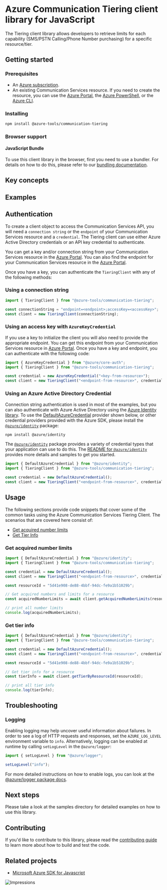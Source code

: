 # Azure Communication Tiering client library for JavaScript

The Tiering client library allows developers to retrieve limits for each capability (SMS/PSTN Calling/Phone Number purchasing) for a specific resource/tier.

## Getting started

### Prerequisites

- An [Azure subscription][azure_sub].
- An existing Communication Services resource. If you need to create the resource, you can use the [Azure Portal][azure_portal], the [Azure PowerShell][azure_powershell], or the [Azure CLI][azure_cli].

### Installing

```bash
npm install @azure-tools/communication-tiering
```

### Browser support

#### JavaScript Bundle

To use this client library in the browser, first you need to use a bundler. For details on how to do this, please refer to our [bundling documentation](https://aka.ms/AzureSDKBundling).

## Key concepts

## Examples

## Authentication

To create a client object to access the Communication Services API, you will need a `connection string` or the `endpoint` of your Communication Services resource and a `credential`. The Tiering client can use either Azure Active Directory credentials or an API key credential to authenticate.

You can get a key and/or connection string from your Communication Services resource in the [Azure Portal][azure_portal]. You can also find the endpoint for your Communication Services resource in the [Azure Portal][azure_portal].

Once you have a key, you can authenticate the `TieringClient` with any of the following methods:

### Using a connection string

```ts snippet:ReadmeSampleCreateClient_ConnectionString
import { TieringClient } from "@azure-tools/communication-tiering";

const connectionString = "endpoint=<endpoint>;accessKey=<accessKey>";
const client = new TieringClient(connectionString);
```

### Using an access key with `AzureKeyCredential`

If you use a key to initialize the client you will also need to provide the appropriate endpoint. You can get this endpoint from your Communication Services resource in [Azure Portal][azure_portal]. Once you have a key and endpoint, you can authenticate with the following code:

```ts snippet:ReadmeSampleCreateClient_KeyCredential
import { AzureKeyCredential } from "@azure/core-auth";
import { TieringClient } from "@azure-tools/communication-tiering";

const credential = new AzureKeyCredential("<key-from-resource>");
const client = new TieringClient("<endpoint-from-resource>", credential);
```

### Using an Azure Active Directory Credential

Connection string authentication is used in most of the examples, but you can also authenticate with Azure Active Directory using the [Azure Identity library][azure_identity]. To use the [DefaultAzureCredential][defaultazurecredential] provider shown below, or other credential providers provided with the Azure SDK, please install the [`@azure/identity`][azure_identity] package:

```bash
npm install @azure/identity
```

The [`@azure/identity`][azure_identity] package provides a variety of credential types that your application can use to do this. The [README for `@azure/identity`][azure_identity_readme] provides more details and samples to get you started.

```ts snippet:ReadmeSampleCreateClient_TokenCredential
import { DefaultAzureCredential } from "@azure/identity";
import { TieringClient } from "@azure-tools/communication-tiering";

const credential = new DefaultAzureCredential();
const client = new TieringClient("<endpoint-from-resource>", credential);
```

## Usage

The following sections provide code snippets that cover some of the common tasks using the Azure Communication Services Tiering Client. The scenarios that are covered here consist of:

- [Get acquired number limits](#get-acquired-number-limits)
- [Get Tier Info](#get-tier-info)

### Get acquired number limits

```ts snippet:SampleReadmeGetAcquiredNumberLimits
import { DefaultAzureCredential } from "@azure/identity";
import { TieringClient } from "@azure-tools/communication-tiering";

const credential = new DefaultAzureCredential();
const client = new TieringClient("<endpoint-from-resource>", credential);

const resourceId = "5d41e908-de88-4bbf-94dc-fe9a1b51029b";

// Get acquired numbers and limits for a resource
const acquiredNumberLimits = await client.getAcquiredNumberLimits(resourceId);

// print all number limits
console.log(acquiredNumberLimits);
```

### Get tier info

```ts snippet:ReadmeSampleGetTierInfo
import { DefaultAzureCredential } from "@azure/identity";
import { TieringClient } from "@azure-tools/communication-tiering";

const credential = new DefaultAzureCredential();
const client = new TieringClient("<endpoint-from-resource>", credential);

const resourceId = "5d41e908-de88-4bbf-94dc-fe9a1b51029b";

// Get tier info for a resource
const tierInfo = await client.getTierByResourceId(resourceId);

// print all tier info
console.log(tierInfo);
```

## Troubleshooting

### Logging

Enabling logging may help uncover useful information about failures. In order to see a log of HTTP requests and responses, set the `AZURE_LOG_LEVEL` environment variable to `info`. Alternatively, logging can be enabled at runtime by calling `setLogLevel` in the `@azure/logger`:

```ts snippet:SetLogLevel
import { setLogLevel } from "@azure/logger";

setLogLevel("info");
```

For more detailed instructions on how to enable logs, you can look at the [@azure/logger package docs](https://github.com/Azure/azure-sdk-for-js/tree/main/sdk/core/logger).

## Next steps

Please take a look at the samples directory for detailed examples on how to use this library.

## Contributing

If you'd like to contribute to this library, please read the [contributing guide](https://github.com/Azure/azure-sdk-for-js/blob/main/CONTRIBUTING.md) to learn more about how to build and test the code.

## Related projects

- [Microsoft Azure SDK for Javascript](https://github.com/Azure/azure-sdk-for-js)

[azure_cli]: https://learn.microsoft.com/cli/azure
[azure_sub]: https://azure.microsoft.com/free/
[azure_portal]: https://portal.azure.com
[azure_powershell]: https://learn.microsoft.com/powershell/module/az.communication/new-azcommunicationservice
[defaultazurecredential]: https://github.com/Azure/azure-sdk-for-js/tree/main/sdk/identity/identity#defaultazurecredential
[azure_identity]: https://github.com/Azure/azure-sdk-for-js/tree/main/sdk/identity/identity
[azure_identity_readme]: https://github.com/Azure/azure-sdk-for-js/blob/main/sdk/identity/identity/README.md

![Impressions](https://azure-sdk-impressions.azurewebsites.net/api/impressions/azure-sdk-for-js%2Fsdk%2Fcommunication%2Fcommunication-toll-free-verification%2FREADME.png)
